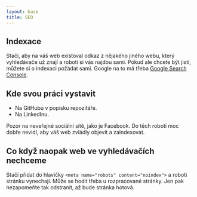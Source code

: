 ```yaml
---
layout: base
title: SEO
---
```


## Indexace

Stačí, aby na váš web existoval odkaz z nějakého jiného webu, který vyhledávače už znají a roboti si vás najdou sami. Pokud ale chcete být jistí, můžete si o indexaci požádat sami. Google na to má třeba [Google Search Console](https://search.google.com/search-console/about).

## Kde svou práci vystavit

- Na GitHubu v popisku repozitáře.
- Na LinkedInu.

Pozor na neveřejné sociální sítě, jako je Facebook. Do těch roboti moc dobře nevidí, aby váš web zvládly objevit a zaindexovat.

## Co když naopak web ve vyhledávačích nechceme

Stačí přidat do hlavičky `<meta name="robots" content="noindex">` a roboti stránku vynechají. Může se hodit třeba u rozpracované stránky. Jen pak nezapomeňte tak odstranit, až bude stránka hotová.
